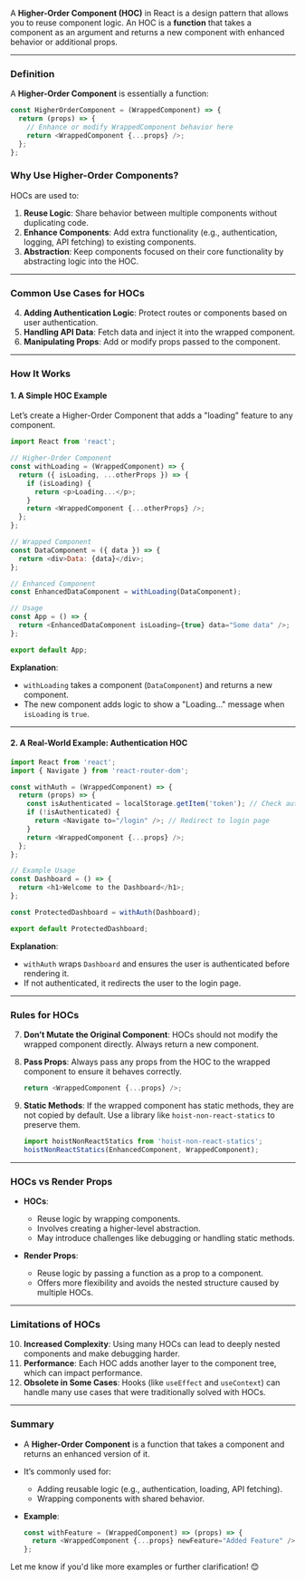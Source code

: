 A **Higher-Order Component (HOC)** in React is a design pattern that allows you to reuse component logic. An HOC is a **function** that takes a component as an argument and returns a new component with enhanced behavior or additional props.

---

### **Definition**

A **Higher-Order Component** is essentially a function:

```javascript
const HigherOrderComponent = (WrappedComponent) => {
  return (props) => {
    // Enhance or modify WrappedComponent behavior here
    return <WrappedComponent {...props} />;
  };
};
```

### **Why Use Higher-Order Components?**

HOCs are used to:

1. **Reuse Logic**: Share behavior between multiple components without duplicating code.
2. **Enhance Components**: Add extra functionality (e.g., authentication, logging, API fetching) to existing components.
3. **Abstraction**: Keep components focused on their core functionality by abstracting logic into the HOC.

---

### **Common Use Cases for HOCs**

4. **Adding Authentication Logic**: Protect routes or components based on user authentication.
5. **Handling API Data**: Fetch data and inject it into the wrapped component.
6. **Manipulating Props**: Add or modify props passed to the component.

---

### **How It Works**

#### **1. A Simple HOC Example**

Let’s create a Higher-Order Component that adds a "loading" feature to any component.

```javascript
import React from 'react';

// Higher-Order Component
const withLoading = (WrappedComponent) => {
  return ({ isLoading, ...otherProps }) => {
    if (isLoading) {
      return <p>Loading...</p>;
    }
    return <WrappedComponent {...otherProps} />;
  };
};

// Wrapped Component
const DataComponent = ({ data }) => {
  return <div>Data: {data}</div>;
};

// Enhanced Component
const EnhancedDataComponent = withLoading(DataComponent);

// Usage
const App = () => {
  return <EnhancedDataComponent isLoading={true} data="Some data" />;
};

export default App;
```

**Explanation**:

- `withLoading` takes a component (`DataComponent`) and returns a new component.
- The new component adds logic to show a "Loading..." message when `isLoading` is `true`.

---

#### **2. A Real-World Example: Authentication HOC**

```javascript
import React from 'react';
import { Navigate } from 'react-router-dom';

const withAuth = (WrappedComponent) => {
  return (props) => {
    const isAuthenticated = localStorage.getItem('token'); // Check authentication
    if (!isAuthenticated) {
      return <Navigate to="/login" />; // Redirect to login page
    }
    return <WrappedComponent {...props} />;
  };
};

// Example Usage
const Dashboard = () => {
  return <h1>Welcome to the Dashboard</h1>;
};

const ProtectedDashboard = withAuth(Dashboard);

export default ProtectedDashboard;
```

**Explanation**:

- `withAuth` wraps `Dashboard` and ensures the user is authenticated before rendering it.
- If not authenticated, it redirects the user to the login page.

---

### **Rules for HOCs**

7. **Don’t Mutate the Original Component**: HOCs should not modify the wrapped component directly. Always return a new component.
8. **Pass Props**: Always pass any props from the HOC to the wrapped component to ensure it behaves correctly.
    
    ```javascript
    return <WrappedComponent {...props} />;
    ```
    
9. **Static Methods**: If the wrapped component has static methods, they are not copied by default. Use a library like `hoist-non-react-statics` to preserve them.
    
    ```javascript
    import hoistNonReactStatics from 'hoist-non-react-statics';
    hoistNonReactStatics(EnhancedComponent, WrappedComponent);
    ```
    

---

### **HOCs vs Render Props**

- **HOCs**:
    
    - Reuse logic by wrapping components.
    - Involves creating a higher-level abstraction.
    - May introduce challenges like debugging or handling static methods.
- **Render Props**:
    
    - Reuse logic by passing a function as a prop to a component.
    - Offers more flexibility and avoids the nested structure caused by multiple HOCs.

---

### **Limitations of HOCs**

10. **Increased Complexity**: Using many HOCs can lead to deeply nested components and make debugging harder.
11. **Performance**: Each HOC adds another layer to the component tree, which can impact performance.
12. **Obsolete in Some Cases**: Hooks (like `useEffect` and `useContext`) can handle many use cases that were traditionally solved with HOCs.

---

### **Summary**

- A **Higher-Order Component** is a function that takes a component and returns an enhanced version of it.
- It’s commonly used for:
    - Adding reusable logic (e.g., authentication, loading, API fetching).
    - Wrapping components with shared behavior.
- **Example**:
    
    ```javascript
    const withFeature = (WrappedComponent) => (props) => {
      return <WrappedComponent {...props} newFeature="Added Feature" />;
    };
    ```
    

Let me know if you'd like more examples or further clarification! 😊